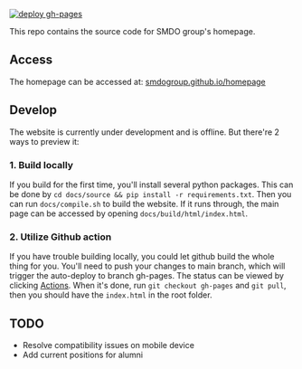 [![deploy gh-pages](https://github.com/smdogroup/smdo-homepage/actions/workflows/deploy.yml/badge.svg)](https://github.com/smdogroup/smdo-homepage/actions/workflows/deploy.yml)

This repo contains the source code for SMDO group's homepage.

## Access
The homepage can be accessed at: [smdogroup.github.io/homepage](https://smdogroup.github.io/homepage)



## Develop
The website is currently under development and is offline.
But there're 2 ways to preview it:

### 1. Build locally
If you build for the first time, you'll install several python packages.
This can be done by ```cd docs/source && pip install -r requirements.txt```.
Then you can run ```docs/compile.sh``` to build the website.
If it runs through, the main page can be accessed by opening 
```docs/build/html/index.html```.

### 2. Utilize Github action
If you have trouble building locally, you could let github build the whole thing 
for you.
You'll need to push your changes to main branch, which will
trigger the auto-deploy to branch gh-pages.
The status can be viewed by clicking [Actions](https://github.com/smdogroup/smdo-homepage/actions).
When it's done, run ```git checkout gh-pages``` and ```git pull```, then you should have
the ```index.html``` in the root folder.

## TODO
- Resolve compatibility issues on mobile device
- Add current positions for alumni
